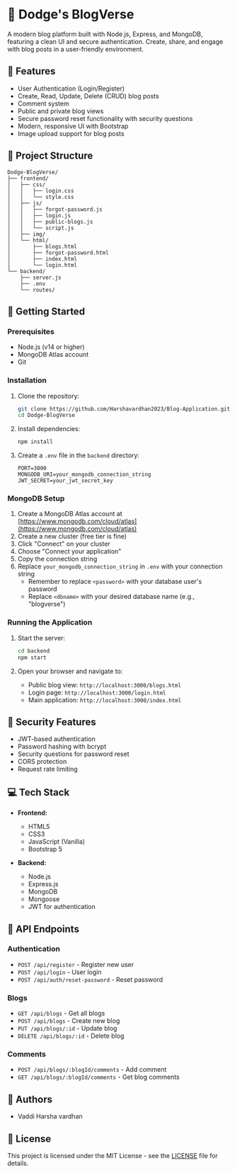 # 🚗 Dodge's BlogVerse

A modern blog platform built with Node.js, Express, and MongoDB, featuring a clean UI and secure authentication. Create, share, and engage with blog posts in a user-friendly environment.

## 🌟 Features

- User Authentication (Login/Register)
- Create, Read, Update, Delete (CRUD) blog posts
- Comment system
- Public and private blog views
- Secure password reset functionality with security questions
- Modern, responsive UI with Bootstrap
- Image upload support for blog posts

## 📁 Project Structure

```
Dodge-BlogVerse/
├── frontend/
│   ├── css/
│   │   ├── login.css
│   │   └── style.css
│   ├── js/
│   │   ├── forgot-password.js
│   │   ├── login.js
│   │   ├── public-blogs.js
│   │   └── script.js
│   ├── img/
│   └── html/
│       ├── blogs.html
│       ├── forgot-password.html
│       ├── index.html
│       └── login.html
└── backend/
    ├── server.js
    ├── .env
    └── routes/
```

## 🚀 Getting Started

### Prerequisites

- Node.js (v14 or higher)
- MongoDB Atlas account
- Git

### Installation

1. Clone the repository:
   ```bash
   git clone https://github.com/Harshavardhan2023/Blog-Application.git
   cd Dodge-BlogVerse
   ```

2. Install dependencies:
   ```bash
   npm install
   ```

3. Create a `.env` file in the `backend` directory:
   ```env
   PORT=3000
   MONGODB_URI=your_mongodb_connection_string
   JWT_SECRET=your_jwt_secret_key
   ```

### MongoDB Setup

1. Create a MongoDB Atlas account at [https://www.mongodb.com/cloud/atlas](https://www.mongodb.com/cloud/atlas)
2. Create a new cluster (free tier is fine)
3. Click "Connect" on your cluster
4. Choose "Connect your application"
5. Copy the connection string
6. Replace `your_mongodb_connection_string` in `.env` with your connection string
   - Remember to replace `<password>` with your database user's password
   - Replace `<dbname>` with your desired database name (e.g., "blogverse")

### Running the Application

1. Start the server:
   ```bash
   cd backend
   npm start
   ```

2. Open your browser and navigate to:
   - Public blog view: `http://localhost:3000/blogs.html`
   - Login page: `http://localhost:3000/login.html`
   - Main application: `http://localhost:3000/index.html`

## 🔐 Security Features

- JWT-based authentication
- Password hashing with bcrypt
- Security questions for password reset
- CORS protection
- Request rate limiting

## 💻 Tech Stack

- **Frontend:**
  - HTML5
  - CSS3
  - JavaScript (Vanilla)
  - Bootstrap 5

- **Backend:**
  - Node.js
  - Express.js
  - MongoDB
  - Mongoose
  - JWT for authentication

## 📝 API Endpoints

### Authentication
- `POST /api/register` - Register new user
- `POST /api/login` - User login
- `POST /api/auth/reset-password` - Reset password

### Blogs
- `GET /api/blogs` - Get all blogs
- `POST /api/blogs` - Create new blog
- `PUT /api/blogs/:id` - Update blog
- `DELETE /api/blogs/:id` - Delete blog

### Comments
- `POST /api/blogs/:blogId/comments` - Add comment
- `GET /api/blogs/:blogId/comments` - Get blog comments

## 👥 Authors

- Vaddi Harsha vardhan

## 📜 License

This project is licensed under the MIT License - see the [LICENSE](LICENSE) file for details.

